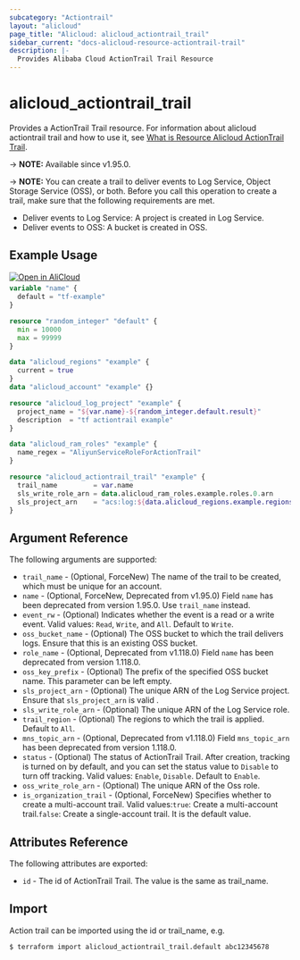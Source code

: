 ```yaml
---
subcategory: "Actiontrail"
layout: "alicloud"
page_title: "Alicloud: alicloud_actiontrail_trail"
sidebar_current: "docs-alicloud-resource-actiontrail-trail"
description: |-
  Provides Alibaba Cloud ActionTrail Trail Resource
---
```


# alicloud_actiontrail_trail

Provides a ActionTrail Trail resource. For information about alicloud actiontrail trail and how to use it, see [What is Resource Alicloud ActionTrail Trail](https://www.alibabacloud.com/help/en/actiontrail/latest/api-actiontrail-2020-07-06-createtrail).

-> **NOTE:** Available since v1.95.0.

-> **NOTE:** You can create a trail to deliver events to Log Service, Object Storage Service (OSS), or both. Before you call this operation to create a trail, make sure that the following requirements are met.
- Deliver events to Log Service: A project is created in Log Service.
- Deliver events to OSS: A bucket is created in OSS.

## Example Usage

<div style="display: block;margin-bottom: 40px;"><div class="oics-button" style="float: right;position: absolute;margin-bottom: 10px;">
  <a href="https://api.aliyun.com/api-tools/terraform?resource=alicloud_actiontrail_trail&exampleId=17911ae5-e9c9-9459-1c36-fcb1a4ff6a3c14639225&activeTab=example&spm=docs.r.actiontrail_trail.0.17911ae5e9&intl_lang=EN_US" target="_blank">
    <img alt="Open in AliCloud" src="https://img.alicdn.com/imgextra/i1/O1CN01hjjqXv1uYUlY56FyX_!!6000000006049-55-tps-254-36.svg" style="max-height: 44px; max-width: 100%;">
  </a>
</div></div>

```terraform
variable "name" {
  default = "tf-example"
}

resource "random_integer" "default" {
  min = 10000
  max = 99999
}

data "alicloud_regions" "example" {
  current = true
}
data "alicloud_account" "example" {}

resource "alicloud_log_project" "example" {
  project_name = "${var.name}-${random_integer.default.result}"
  description  = "tf actiontrail example"
}

data "alicloud_ram_roles" "example" {
  name_regex = "AliyunServiceRoleForActionTrail"
}

resource "alicloud_actiontrail_trail" "example" {
  trail_name         = var.name
  sls_write_role_arn = data.alicloud_ram_roles.example.roles.0.arn
  sls_project_arn    = "acs:log:${data.alicloud_regions.example.regions.0.id}:${data.alicloud_account.example.id}:project/${alicloud_log_project.example.name}"
}
```

## Argument Reference

The following arguments are supported:

* `trail_name` - (Optional, ForceNew) The name of the trail to be created, which must be unique for an account.
* `name` - (Optional, ForceNew, Deprecated from v1.95.0) Field `name` has been deprecated from version 1.95.0. Use `trail_name` instead. 
* `event_rw` - (Optional) Indicates whether the event is a read or a write event. Valid values: `Read`, `Write`, and `All`. Default to `Write`.
* `oss_bucket_name` - (Optional) The OSS bucket to which the trail delivers logs. Ensure that this is an existing OSS bucket.
* `role_name` - (Optional, Deprecated from v1.118.0) Field `name` has been deprecated from version 1.118.0.
* `oss_key_prefix` - (Optional) The prefix of the specified OSS bucket name. This parameter can be left empty.
* `sls_project_arn` - (Optional) The unique ARN of the Log Service project. Ensure that `sls_project_arn` is valid .
* `sls_write_role_arn` - (Optional) The unique ARN of the Log Service role.
* `trail_region` - (Optional) The regions to which the trail is applied. Default to `All`.
* `mns_topic_arn` - (Optional, Deprecated from v1.118.0) Field `mns_topic_arn` has been deprecated from version 1.118.0.
* `status` - (Optional) The status of ActionTrail Trail. After creation, tracking is turned on by default, and you can set the status value to `Disable` to turn off tracking. Valid values: `Enable`, `Disable`. Default to `Enable`.
* `oss_write_role_arn` - (Optional) The unique ARN of the Oss role.
* `is_organization_trail` - (Optional, ForceNew) Specifies whether to create a multi-account trail. Valid values:`true`: Create a multi-account trail.`false`: Create a single-account trail. It is the default value.


## Attributes Reference

The following attributes are exported:

* `id` - The id of ActionTrail Trail. The value is the same as trail_name.

## Import

Action trail can be imported using the id or trail_name, e.g.

```shell
$ terraform import alicloud_actiontrail_trail.default abc12345678
```
